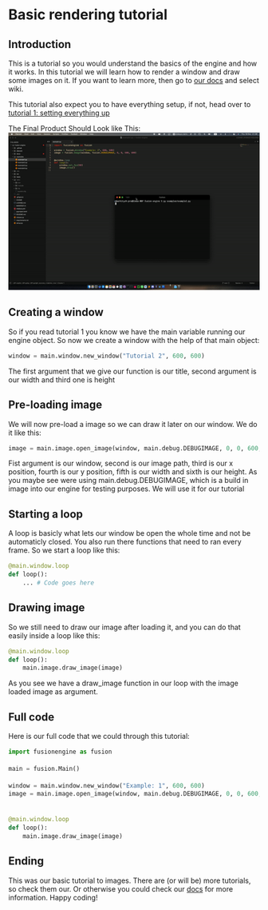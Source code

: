 
# Basic rendering tutorial

## Introduction
This is a tutorial so you would understand the basics of the engine and how it works. In this tutorial we will learn how to render a window and draw some images on it. If you want to learn more, then go to [our docs](https://docs.fusion-engine.tech) and select wiki.

This tutorial also expect you to have everything setup, if not, head over to [tutorial 1: setting everything up](setup.md)

The Final Product Should Look like This:
![gif](../assets/gifs/example.gif)

## Creating a window

So if you read tutorial 1 you know we have the main variable running our engine object. So now we create a window with the help of that main object:
```python
window = main.window.new_window("Tutorial 2", 600, 600)
```
The first argument that we give our function is our title, second argument is our width and third one is height

## Pre-loading image
We will now pre-load a image so we can draw it later on our window. We do it like this:
```python
image = main.image.open_image(window, main.debug.DEBUGIMAGE, 0, 0, 600, 600)
```
Fist argument is our window, second is our image path, third is our x position, fourth is our y position, fifth is our width and sixth is our height. As you maybe see were using main.debug.DEBUGIMAGE, which is a build in image into our engine for testing purposes. We will use it for our tutorial

## Starting a loop
A loop is basicly what lets our window be open the whole time and not be automaticly closed. You also run there functions that need to ran every frame. So we start a loop like this:
```python
@main.window.loop
def loop():
	... # Code goes here

```

## Drawing image
So we still need to draw our image after loading it, and you can do that easily inside a loop like this:
```python
@main.window.loop
def loop():
    main.image.draw_image(image)

```
As you see we have a draw_image function in our loop with the image loaded image as argument.

## Full code
Here is our full code that we could through this tutorial:
```python
import fusionengine as fusion

main = fusion.Main()

window = main.window.new_window("Example: 1", 600, 600)
image = main.image.open_image(window, main.debug.DEBUGIMAGE, 0, 0, 600, 600)


@main.window.loop
def loop():
    main.image.draw_image(image)
```

## Ending
This was our basic tutorial to images. There are (or will be) more tutorials, so check them our. Or otherwise you could check our [docs](<https://docs.fusion-engine.tech>) for more information. Happy coding!

